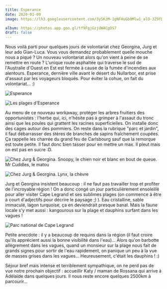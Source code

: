 ```yaml
---
title: Esperance
date: 2020-01-09
image: https://lh3.googleusercontent.com/3ySKzM-1gNFHuGb0Mlw1_alO-JZ9fDZIYvMvf4TEW8PvOFbs-BRZHTB7rg4JDSHEfk0LARX6ekME7F3F0EjlUltG3e7uxlgcs0l_bZ9QwZ-LwIlaAz4yT17ZphHouxtD9fisnARllJI

album: https://photos.app.goo.gl/tf9FgjGzjUWACgDS7
draft: false
---
```


Nous voilà parti pour quelques jours de volontariat chez Georgina, Jurg et leur ado Gian-Luca. Vous vous demandez probablement quelle mouche nous a piqué ? Un nouveau volontariat alors qu'on vient à peine de se remettre en route ? L'unique route asphaltée qui traverse le sud de l'Australie d'Ouest en Est est fermée à cause de la fumée d'incendies aux alentours. Esperance, dernière ville avant le désert du Nullarbor, est prise d'assaut par les voyageurs bloqués. Pour éviter la cohue, on fait du volontariat... :)

![Esperance](https://lh3.googleusercontent.com/9bjerr6DhtcLBD1LyyaVGivanpN9Pw56JC6Yp1K2n0NJY_AVO2aIIaIOSkFFQNT1ncGnAp58HjlN6t4V7o3XLFADOLbqokMY_8Zi9dda68i_gB1I18GVthueUDFZJ-YvG4707qTpmVI)

![Les plages d'Esperance](https://lh3.googleusercontent.com/YXcIa4vwyOF8LOPtjy2pPGRgVyRM4Bd03WmjIm0hEPSXy_FLJZmTh_Q5K_Ly7yvZrSMYXHOqt3tvRAiIXooJzkZfQepKz8aR4VZhoJxvSdka2W3An8q75d3kjeUPogNOAWCH84LPBDs)

Au menu de ce nouveau workaway, protéger les arbres fruitiers des opportunistes : l'herbe qui, ici, n'hésite pas à grimper à l'assaut du tronc ainsi que les poules qui grattent les racines superficielles. On installe donc des cages autour des pommiers. On reste dans la rubrique "parc et jardin", il faut débarrasser des stères de branches de sapins fraîchement coupées. Ça rappelle les charrée du grand feu de Carlsbourg sauf que la remorque est toute petite. Il faut donc bien tasser pour en mettre un max. Il pleut mais on est pas en sucre :D.

![Chez Jurg & Georgina. Snoopy, le chien noir et blanc en bout de queue. Mr Cuddles, le matou](https://lh3.googleusercontent.com/joQ267yK5PotdiKIhnCapcAIlGlMNVmtQJBi_GCEW-2mXZ0LEoVFrkRjdInnAgG6XeY93RdI5gamUq7nECboV7Ftf0k_pHYiVrBxYPX_uW4A0gSTU0o3u-d-l2H5shKDG4nghV7pTJ4)

![Chez Jurg & Georgina. Lynx, la chèvre](https://lh3.googleusercontent.com/p0pl2QgmI0FEyMpq1SExfYuCoe8rrl-58igBRKTF4S0PD__esQFiV7ErdXECHIoWBcZycrtIvxRPe0SsLyZcNomXczhNFvym_xzZvkAx7ISIWkJ1OgN5_Df58e2TCILvvomzaiW89gg)

Jurg et Georgina insistent beaucoup : il ne faut pas travailler trop et profiter de l'incroyable région ! On a donc congé un jour particulièrement ensoleillé pour aller visiter Cape Legrand et ses sublimes plages (on commence à être à court d'adjectifs pour décrire le paysage ;) ). Eau cristalline, sable immaculé, lagon turquoise, ça en deviendrait presque banal. Mais la faune locale s'y met aussi : kangourous sur la plage et dauphins surfant dans les vagues ! 

![Parc national de Cape Legrand](https://lh3.googleusercontent.com/EjBdDwB-IVzM3c2_BSajTr2-dKBHAij73Hg_bkiQNsNp943PrksueuE4PZkYgI8WKVDCHVYjR4m8U7GlZqX0yynDaEIN1OqZY8izoXmQh8zHCTG349G9Cle6A9gFGnCB8SPf1zH5NY4)

Petite anecdote : il y a beaucoup de requins dans la région (il faut croire qu'ils apprécient aussi la bonne visibilité dans l'eau)... Alors qu'on barbotte allègrement dans les vagues, quand un monsieur sur la plage nous fait de grands signes pour sortir de l'eau rapidement, on panique un peu à la vue de masses grises dans les vagues... Heureusement, c'était les dauphins ! :)

Séjour bref mais intense et terriblement sympathique, on ne perd pas de vue notre prochain objectif : accueillir Katy / maman de Rossana qui arrive à Adélaïde dans quelques jours. Il nous reste encore quelques 2500km à parcourir...
